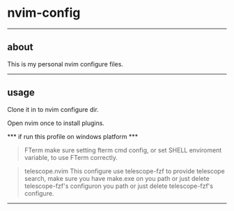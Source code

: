 # nvim-config

---

## about

This is my personal nvim configure files.

---

## usage

Clone it in to nvim configure dir.

Open nvim once to install plugins.

*** if run this profile on windows platform ***

> FTerm
> make sure setting fterm cmd config, or set SHELL enviroment variable, to use FTerm correctly.

> telescope.nvim
> This configure use telescope-fzf to provide telescope search, make sure you have make.exe on you path or just delete telescope-fzf's configuron you path or just delete telescope-fzf's configure.

---
